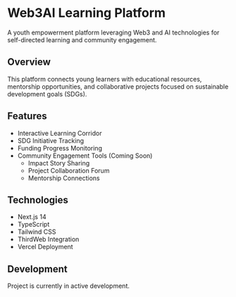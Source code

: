 # Web3AI Learning Platform

A youth empowerment platform leveraging Web3 and AI technologies for self-directed learning and community engagement.

## Overview

This platform connects young learners with educational resources, mentorship opportunities, and collaborative projects focused on sustainable development goals (SDGs).

## Features

- Interactive Learning Corridor
- SDG Initiative Tracking
- Funding Progress Monitoring
- Community Engagement Tools (Coming Soon)
  - Impact Story Sharing
  - Project Collaboration Forum
  - Mentorship Connections

## Technologies

- Next.js 14
- TypeScript
- Tailwind CSS
- ThirdWeb Integration
- Vercel Deployment

## Development

Project is currently in active development.

